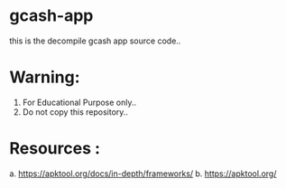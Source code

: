 # gcash-app
this is the decompile gcash app source code..
# Warning: 
 1. For Educational Purpose only..
 2. Do not copy this repository..

# Resources :
a. https://apktool.org/docs/in-depth/frameworks/
b. https://apktool.org/